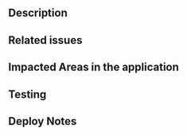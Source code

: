 ## Description

<!--
  A few sentences describing the overall goals of the pull request's commits.
-->

## Related issues

<!--
  List related issues:
    - Fixes https://github.com/neherlab/covid19_scenarios/issues/xy
    - Contributes to https://github.com/neherlab/covid19_scenarios/issues/yz
-->

## Impacted Areas in the application

<!--
  List general components or areas of the application that this PR will affect.
-->

## Testing

<!--
  Outline the steps to test the changes proposed by this PR.
-->

## Deploy Notes

<!--
  Notes regarding specific deployment requirements for this PR, such as DB updates, migrations, etc.
-->

